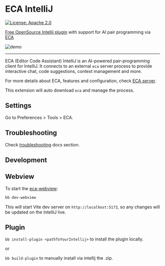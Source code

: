 # ECA IntelliJ

[![License: Apache 2.0](https://img.shields.io/badge/License-Apache%202.0-blue.svg)](./LICENSE)

<!-- Plugin description -->

[Free OpenSource Intellij plugin](https://github.com/editor-code-assistant/eca-intellij) with support for AI pair programming via [ECA](https://eca.dev)

<!-- Plugin description end -->

![demo](demo.gif)

---

ECA (Editor Code Assistant) IntelliJ is an AI-powered pair-programming client for IntelliJ.
It connects to an external `eca` server process to provide interactive chat, code suggestions, context management and more.

For more details about ECA, features and configuration, check [ECA server](https://eca.dev).

This extension will auto download `eca` and manage the process.

## Settings

Go to Preferences > Tools > ECA.

## Troubleshooting

Check [troubleshooting](http://eca.dev/troubleshooting) docs section.

## Development

## Webview

To start the [eca-webview](https://github.com/editor-code-assistant/eca-webview):

```bash
bb dev-webview
```

This will start Vite dev server on `http://localhost:5173`, so any changes will be updated on the IntelliJ live.

## Plugin

`bb install-plugin <pathToYourIntellij>` to install the plugin locally.

or

`bb build-plugin` to manually install via intellij the .zip.
